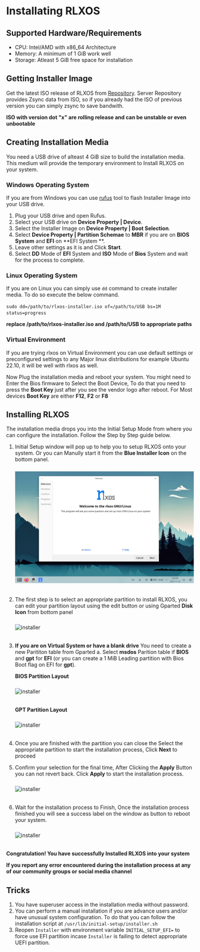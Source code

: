 # Installating RLXOS

## Supported Hardware/Requirements

- CPU: Intel/AMD with x86_64 Architecture
- Memory: A minimum of 1 GiB work well
- Storage: Atleast 5 GiB free space for installation

## Getting Installer Image

Get the latest ISO release of RLXOS from [Repository](https://repo.rlxos.dev/releases/). Server Repository provides
Zsync data from ISO, so if you already had the ISO of previous version you can simply zsync to save bandwith.

**ISO with version **dot "x"** are rolling release and can be unstable or even unbootable**

## Creating Installation Media

You need a USB drive of alteast 4 GiB size to build the installation media. This medium will provide the temporary
environment to Install RLXOS on your system.

### Windows Operating System

If you are from Windows you can use [rufus](https://rufus.io) tool to flash Installer Image into your USB drive.

1. Plug your USB drive and open Rufus.
2. Select your USB drive on **Device Property | Device**.
3. Select the Installer Image on **Device Property | Boot Selection**.
4. Select **Device Property | Partition Schemae** to **MBR** if you are on **BIOS System** and **EFI** on **EFI System
   **.
5. Leave other settings as it is and Click **Start**.
6. Select **DD** Mode of **EFI** System and **ISO** Mode of **Bios** System and wait for the process to complete.

### Linux Operating System

If you are on Linux you can simply use `dd` command to create installer media. To do so execute the below command.

`sudo dd=/path/to/rlxos-installer.iso of=/path/to/USB bs=1M status=progress`

**replace **/path/to/rlxos-installer.iso** and **/path/to/USB** to appropriate paths**

### Virtual Environment

If you are trying rlxos on Virtual Environment you can use default settings or preconfigured settings to any Major linux
distributions for example Ubuntu 22.10, it will be well with rlxos as well.

Now Plug the installation media and reboot your system. You might need to Enter the Bios firmware to Select the Boot
Device, To do that you need to press the **Boot Key** just after you see the vendor logo after reboot. For Most devices
**Boot Key** are either **F12**, **F2** or **F8**

## Installing RLXOS

The installation media drops you into the Initial Setup Mode from where you can configure the installation. Follow the
Step by Step guide below.

1. Initial Setup window will pop up to help you to setup RLXOS onto your system. Or you can Manully start it from the
   **Blue Installer Icon** on the bottom panel.
   <p><img src="../assets/installation/welcome.png" alt="installer" style="padding-top: 10px; padding-bottom: 18px;"></p>

2. The first step is to select an appropriate partition to install RLXOS, you can edit your partition layout using the
   edit button or using Gparted **Disk Icon** from bottom panel
   <p><img src="../assets/installation/disk-selected.png" alt="installer" style="padding-top: 10px; padding-bottom: 18px;"></p>

3. **If you are on Virtual System or have a blank drive** You need to create a new Parititon table from Gparted
   a. Select **msdos** Parition table if **BIOS** and **gpt** for **EFI** (or you can create a 1 MiB Leading partition
   with Bios Boot flag on EFI for **gpt**).

   **BIOS Partition Layout**
   <p><img src="../assets/installation/disk-gparted-msdos-layout.png" alt="installer" style="padding-top: 10px; padding-bottom: 18px;"></p>

   **GPT Partition Layout**
   <p><img src="../assets/installation/disk-gparted-gpt-layout.png" alt="installer" style="padding-top: 10px; padding-bottom: 18px;"></p>

4. Once you are finished with the partition you can close the Select the appropriate partition to start the installation
   process, Click **Next** to proceed

5. Confirm your selection for the final time, After Clicking the **Apply** Button you can not revert back. Click
   **Apply** to start the installation process.
   <p><img src="../assets/installation/confirm.png" alt="installer" style="padding-top: 10px; padding-bottom: 18px;"></p>

6. Wait for the installation process to Finish, Once the installation process finished you will see a success label on
   the window as button to reboot your system.
   <p><img src="../assets/installation/success.png" alt="installer" style="padding-top: 10px; padding-bottom: 18px;"></p>

**Congratulation! You have successfully Installed RLXOS into your system**

**If you report any error encountered during the installation process at any of our community groups or social media
channel**

## Tricks

1. You have superuser access in the installation media without password.
2. You can perform a manual installation if you are advance users and/or have unusual system configuration. To do that you can follow the installation script at `/usr/lib/initial-setup/installer.sh`
3. Reopen `Installer` with environment variable `INITIAL_SETUP_EFI=` to force use EFI partition incase `Installer` is failing to detect appropriate UEFI partition.